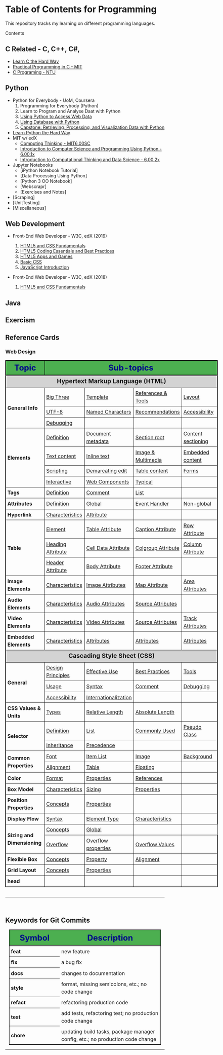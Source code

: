 # Table of Contents for Programming

This repository tracks my learning on different programming languages.

Contents

## C Related - C, C++, C#, 

+ [Learn C the Hard Way](./C_C++/CHardWay/README.md)
+ [Practical Programming in C - MIT](./C_C++/MIT6.087/README.md)
+ [C Programing - NTU](./C_C++/NTU-CProg/README.md)

## Python

+ Python for Everybody - UoM, Coursera
    1. Programming for Everybody (Python)
    2. Learn to Program and Analyse Daat with Python
    3. [Using Python to Access Web Data](./Python/UoM/3-UsingPythonToAccessWebData/README.md)
    4. [Using Database with Python](./Python/UoM/4.Database/README.md)
    5. [Capstone: Retrieving, Processing, and Visualization Data with Python](./Python/MoU/5.Capstone/README.md)
+ [Learn Python the Hard Way](./Python/PythonHardway/README.md)
+ MIT w/ edX
    + [Computing Thinking - MIT6.00SC](./Python/MIT-CompThinking/MIT6.00SC/README.md)
    + [Introduction to Computer Science and Programming Using Python - 6.00.1x](./Python/MIT-CompThinking/MIT600.1x/README.md)
    + [Introduction to Computational Thinking and Data Science - 6.00.2x](./Python/MIT-CompThinking/MIT600.2x/README.md)
+ Jupyter Notebooks
    + [iPython Notebook Tutorial]
    + [Data Processing Using Python]
    + [Python 3 OO Notebook]
    + [Webscrapr]
    + [Exercises and Notes]
+ [Scraping]
+ [UnitTesting]
+ [Miscellaneous]


## Web Development

+ Front-End Web Developer - W3C, edX (2019)
    1. [HTML5 and CSS Fundamentals](./WebDev/Frontend-W3C/1-HTML5CSSFund/README.md)
    2. [HTML5 Coding Essentials and Best Practices](./WebDev/Frontend-W3C/2-HTML5Coding/README.md)
    3. [HTML5 Apps and Games](./WebDev/Frontend-W3C/3-HTML5AppGame/README.md)
    4. [Basic CSS](./WebDev/Frontend-W3C/4-CSSBasics/README.md)
    5. [JavaScript Introduction](./WebDev/Frontend-W3C/5-JSIntro/README.md)

+ Front-End Web Developer - W3C, edX (2018)
    1.  [HTML5 and CSS Fundamentals](./WebDev/Frontend-W3C/1.HTML5CSS/README.md)



## Java


## Exercism


## Reference Cards

### Web Design

<table style="margin: 0 auto; border: 1px solid black; border-collapse: collapse; width: 70vw;" table-layout="auto" cellspacing="0" cellpadding="5" border="1" align="center">
  <thead>
  <tr style="border-bottom: double black;">
    <th style="width: 10vw; font-size: 1.6em; border-right: double back; text-align: center; background-color: #4CAF50; color: darkblue;"> Topic </th>
    <th colspan="4" style="text-align: center; font-size: 1.6em; background-color: #4CAF50; color: darkblue;"> Sub-topics </th>
  </tr>
  </thead>
  <tbody>

  <!-- HTML -->

  <tr> <td colspan="5" style="text-align: center; font-weight: bolder; line-height: 1.6; vertical-align: middle; font-size: 1.2em; background-color: lightgrey;"> Hypertext Markup Language (HTML) </td> </tr>
  <tr style="text-align: left; line-height: 1.5; vertical-align: middle;">
    <th rowspan="3" style="padding: 0.3em; text-align: left; line-height: 1.5; vertical-align: middle;"> General Info </th>
    <td style="padding: 0.3em;"> <a href="RefCards/HTML.md#the-big-three-html5-css-and-javascript"> Big Three </a></td>
    <td style="padding: 0.3em;"> <a href="RefCards/HTML.md#template"> Template </a></td>
    <td style="padding: 0.3em;"> <a href="RefCards/HTML.md#useful-references-tool-links"> References & Tools </a></td>
    <td style="padding: 0.3em;"> <a href="RefCards/HTML.md#html-layout-elements"> Layout </a></td>
  </tr>
  <tr style="text-align: left; line-height: 1.5; vertical-align: middle;">
    <td style="padding: 0.3em;"> <a href="RefCards/HTML.md#utf-8-meta-charset-utf-8-in-head-section"> UTF-8</a></td>
    <td style="padding: 0.3em;"> <a href="RefCards/HTML.md#named-characters"> Named Characters </a></td>
    <td style="padding: 0.3em;"> <a href="RefCards/HTML.md#recommendations-misc-"> Recommendations </a></td>
    <td style="padding: 0.3em;"> <a href="RefCards/HTML.md#accessibility"> Accessibility </a></td>
  </tr>
  <tr style="text-align: left; line-height: 1.5; vertical-align: middle;">
    <td style="padding: 0.3em;"> <a href="RefCards/HTML.md#debugging"> Debugging </a></td>
    <td style="padding: 0.3em;"> <a href="RefCards/HTML.md#"> </a></td>
    <td style="padding: 0.3em;"> <a href="RefCards/HTML.md#"> </a></td>
    <td style="padding: 0.3em;"> <a href="RefCards/HTML.md#"> </a></td>
  </tr>

  <tr style="text-align: left; line-height: 1.5; vertical-align: middle;">
    <th rowspan="4" style="padding: 0.3em; text-align: left; line-height: 1.5; vertical-align: middle;"> Elements </th>
    <td style="padding: 0.3em;"> <a href="RefCards/HTML.md#definition-and-characteristics-of-elements"> Definition </a> </td>
    <td style="padding: 0.3em;"> <a href="RefCards/HTML.md#document-metadata"> Document metadata </a> </td>
    <td style="padding: 0.3em;"> <a href="RefCards/HTML.md#sectioning-root"> Section root </a> </td>
    <td style="padding: 0.3em;"> <a href="RefCards/HTML.md#content-sectioning"> Content sectioning </a> </td>
  </tr>
  <tr style="text-align: left; line-height: 1.5; vertical-align: middle;">
    <td style="padding: 0.3em;"> <a href="RefCards/HTML.md#text-content"> Text content </a> </td>
    <td style="padding: 0.3em;"> <a href="RefCards/HTML.md#inline-text-semantic"> Inline text </a> </td>
    <td style="padding: 0.3em;"> <a href="RefCards/HTML.md#image-and-multimedia"> Image & Multimedia </a> </td>
    <td style="padding: 0.3em;"> <a href="RefCards/HTML.md#embedded-content"> Embedded content </a> </td>
  </tr>
  <tr style="text-align: left; line-height: 1.5; vertical-align: middle;">
    <td style="padding: 0.3em;"> <a href="RefCards/HTML.md#scripting"> Scripting </a> </td>
    <td style="padding: 0.3em;"> <a href="RefCards/HTML.md#demarcating-edits"> Demarcating edit </a> </td>
    <td style="padding: 0.3em;"> <a href="RefCards/HTML.md#table-content"> Table content </a> </td>
    <td style="padding: 0.3em;"> <a href="RefCards/HTML.md#forms"> Forms </a> </td>
  </tr>
  <tr style="text-align: left; line-height: 1.5; vertical-align: middle;">
    <td style="padding: 0.3em;"> <a href="RefCards/HTML.md#interactive-element"> Interactive </a> </td>
    <td style="padding: 0.3em;"> <a href="RefCards/HTML.md#web-component"> Web Components </a> </td>
    <td style="padding: 0.3em;"> <a href="RefCards/HTML.md#list-of-typical-semantic-elements"> Typical </a> </td>
    <td style="padding: 0.3em;"> <a href="RefCards/HTML.md#">  </a> </td>
  </tr>

  <tr style="text-align: left; line-height: 1.5; vertical-align: middle;">
    <th rowspan="1" style="padding: 0.3em; text-align: left; line-height: 1.5; vertical-align: middle;"> Tags </th>
    <td style="padding: 0.3em;"> <a href="RefCards/HTML.md#definition-and-characteristics-of-tags"> Definition </a> </td>
    <td style="padding: 0.3em;"> <a href="RefCards/HTML.md#comment-tags"> Comment </a> </td>
    <td style="padding: 0.3em;"> <a href="RefCards/HTML.md#list-of-typical-tags"> List </a> </td>
    <td style="padding: 0.3em;">  </td>
  </tr>

  <tr style="text-align: left; line-height: 1.5; vertical-align: middle;">
    <th rowspan="1" style="padding: 0.3em; text-align: left; line-height: 1.5; vertical-align: middle;"> Attributes </th>
    <td style="padding: 0.3em;"> <a href="RefCards/HTML.md#definition-and-characteristics-0f-attributes"> Definition </a> </td>
    <td style="padding: 0.3em;"> <a href="RefCards/HTML.md#list-of-global-attributes"> Global </a> </td>
    <td style="padding: 0.3em;"> <a href="RefCards/HTML.md#event-handler-attributes"> Event Handler </a> </td>
    <td style="padding: 0.3em;"> <a href="RefCards/HTML.md#non-global-attributes"> Non-global </a> </td>
  </tr>

  <tr style="text-align: left; line-height: 1.5; vertical-align: middle;">
    <th rowspan="1" style="padding: 0.3em; text-align: left; line-height: 1.5; vertical-align: middle;"> Hyperlink </th>
    <td style="padding: 0.3em;"> <a href="RefCards/HTML.md#characteristics-of-hyperlink"> Characteristics </a> </td>
    <td style="padding: 0.3em;"> <a href="RefCards/HTML.md#"> Attribute </a> </td>
    <td style="padding: 0.3em;"> <a href="RefCards/HTML.md#"> </a> </td>
    <td style="padding: 0.3em;"> <a href="RefCards/HTML.md#"> </a> </td>
  </tr>

  <tr style="text-align: left; line-height: 1.5; vertical-align: middle;">
    <th rowspan="3" style="padding: 0.3em; text-align: left; line-height: 1.5; vertical-align: middle;"> Table </th>
    <td style="padding: 0.3em;"> <a href="RefCards/HTML.md#list-of-table-elements"> Element </a> </td>
    <td style="padding: 0.3em;"> <a href="RefCards/HTML.md#attributes-of-the-table-tag"> Table Attribute </a> </td>
    <td style="padding: 0.3em;"> <a href="RefCards/HTML.md#attributes-of-the-caption-tag"> Caption Attribute </a>  </td>
    <td style="padding: 0.3em;"> <a href="RefCards/HTML.md#attributes-of-the-tr-tag"> Row Attribute </a> </td>
  </tr>
  <tr style="text-align: left; line-height: 1.5; vertical-align: middle;">
    <td style="padding: 0.3em;"> <a href="RefCards/HTML.md#attributes-of-the-th-tag"> Heading Attribute</a> </td>
    <td style="padding: 0.3em;"> <a href="RefCards/HTML.md#attributes-of-the-td-tag"> Cell Data Attribute </a> </td>
    <td style="padding: 0.3em;"> <a href="RefCards/HTML.md#attributes-of-the-colgroup-tag"> Colgroup Attribute </a> </td>
    <td style="padding: 0.3em;"> <a href="RefCards/HTML.md#attributes-of-the-col-tag"> Column Attribute </a> </td>
  </tr>
  <tr style="text-align: left; line-height: 1.5; vertical-align: middle;">
    <td style="padding: 0.3em;"> <a href="RefCards/HTML.md#attributes-of-the-thead-tag"> Header Attribute</a> </td>
    <td style="padding: 0.3em;"> <a href="RefCards/HTML.md#attributes-of-the-tbody-tag"> Body Attribute</a> </td>
    <td style="padding: 0.3em;"> <a href="RefCards/HTML.md#attributes-of-the-tfoot-tag"> Footer Attribute</a> </td>
    <td style="padding: 0.3em;"> <a href="RefCards/HTML.md#">  </a> </td>
  </tr>

  <tr style="text-align: left; line-height: 1.5; vertical-align: middle;">
    <th rowspan="1" style="padding: 0.3em; text-align: left; line-height: 1.5; vertical-align: middle;"> Image Elements </th>
    <td style="padding: 0.3em;"> <a href="RefCards/HTML.md#characteristics-of-image-element"> Characteristics </a> </td>
    <td style="padding: 0.3em;"> <a href="RefCards/HTML.md#list-of-attributes-for-image-element"> Image Attributes </a> </td>
    <td style="padding: 0.3em;"> <a href="RefCards/HTML.md#attributes-of-the-map-tag"> Map Attribute </a> </td>
    <td style="padding: 0.3em;"> <a href="RefCards/HTML.md#attributes-of-the-area-tag"> Area Attributes </a> </td>
  </tr>

  <tr style="text-align: left; line-height: 1.5; vertical-align: middle;">
    <th rowspan="1" style="padding: 0.3em; text-align: left; line-height: 1.5; vertical-align: middle;"> Audio Elements </th>
    <td style="padding: 0.3em;"> <a href="RefCards/HTML.md#characteristics-of-audio-elements"> Characteristics </a> </td>
    <td style="padding: 0.3em;"> <a href="RefCards/HTML.md#attributes-of-the-audio-tag"> Audio Attributes </a> </td>
    <td style="padding: 0.3em;"> <a href="RefCards/HTML.md#attributes-of-the-source-tag"> Source Attributes </a> </td>
    <td style="padding: 0.3em;"> <a href="RefCards/HTML.md#">  </a> </td>
  </tr>

  <tr style="text-align: left; line-height: 1.5; vertical-align: middle;">
    <th rowspan="1" style="padding: 0.3em; text-align: left; line-height: 1.5; vertical-align: middle;"> Video Elements </th>
    <td style="padding: 0.3em;"> <a href="RefCards/HTML.md#characteristics-of-the-video-elements"> Characteristics </a> </td>
    <td style="padding: 0.3em;"> <a href="RefCards/HTML.md#attributes-of-the-video-tag"> Video Attributes </a> </td>
    <td style="padding: 0.3em;"> <a href="RefCards/HTML.md#attributes-of-the-source-element"> Source Attributes </a> </td>
    <td style="padding: 0.3em;"> <a href="RefCards/HTML.md#attributes-of-the-track-element"> Track Attributes </a> </td>
  </tr>

  <tr style="text-align: left; line-height: 1.5; vertical-align: middle;">
    <th rowspan="1" style="padding: 0.3em; text-align: left; line-height: 1.5; vertical-align: middle;"> Embedded Elements </th>
    <td style="padding: 0.3em;"> <a href="RefCards/HTML.md#the-iframe-tag"> Characteristics </a> </td>
    <td style="padding: 0.3em;"> <a href="RefCards/HTML.md#the-iframe-tag"> Attributes </a> </td>
    <td style="padding: 0.3em;"> <a href="RefCards/HTML.md#the-iframe-tag"> Attributes </a> </td>
    <td style="padding: 0.3em;"> <a href="RefCards/HTML.md#the-iframe-tag"> Attributes </a> </td>
  </tr>

  <!-- CSS -->

  <tr> <td colspan="5" style="text-align: center; font-weight: bolder; line-height: 1.6; vertical-align: middle; font-size: 1.2em; background-color: lightgrey;"> Cascading Style Sheet (CSS) </td> </tr>
  <tr style="text-align: left; line-height: 1.5; vertical-align: middle;">
    <th rowspan="3" style="padding: 0.3em; text-align: left; line-height: 1.5; vertical-align: middle;"> General </th>
    <td style="padding: 0.3em;"> <a href="RefCards/CSS.md#css-design-principles-css-2-2-"> Design Principles </a></td>
    <td style="padding: 0.3em;"> <a href="RefCards/CSS.md#effective-use-of-style-sheets"> Effective Use </a></td>
    <td style="padding: 0.3em;"> <a href="RefCards/CSS.md#css-best-practice"> Best Practices </a></td>
    <td style="padding: 0.3em;"> <a href="RefCards/CSS.md#tools"> Tools </a></td>
  </tr>
  <tr style="text-align: left; line-height: 1.5; vertical-align: middle;">
    <td style="padding: 0.3em;"> <a href="RefCards/CSS.md#usage"> Usage </a> </td>
    <td style="padding: 0.3em;"> <a href="RefCards/CSS.md#css-syntax"> Syntax </a></td>
    <td style="padding: 0.3em;"> <a href="RefCards/CSS.md#comment"> Comment </a> </td>
    <td style="padding: 0.3em;"> <a href="RefCards/CSS.md#debugging"> Debugging </a> </td>
  </tr>
  <tr style="text-align: left; line-height: 1.5; vertical-align: middle;">
    <td style="padding: 0.3em;"> <a href="RefCards/CSS.md#accessibility"> Accessibility </a> </td>
    <td style="padding: 0.3em;"> <a href="RefCards/CSS.md#internationalization"> Internationalization </a></td>
    <td style="padding: 0.3em;"> <a href="RefCards/CSS.md#">  </a> </td>
    <td style="padding: 0.3em;"> <a href="RefCards/CSS.md#">  </a> </td>
  </tr>

  <tr style="text-align: left; line-height: 1.5; vertical-align: middle;">
    <th rowspan="1" style="padding: 0.3em; text-align: left; line-height: 1.5; vertical-align: middle;"> CSS Values & Units </th>
    <td style="padding: 0.3em;"> <a href="RefCards/CSS.md#css-value-types-functions"> Types </a> </td>
    <td style="padding: 0.3em;"> <a href="RefCards/CSS.md#relative-length"> Relative Length </a> </td>
    <td style="padding: 0.3em;"> <a href="RefCards/CSS.md#absolute-length"> Absolute Length </a></td>
    <td style="padding: 0.3em;"> <a href="RefCards/CSS.md#">  </a> </td>
  </tr>

  <tr style="text-align: left; line-height: 1.5; vertical-align: middle;">
    <th rowspan="2" style="padding: 0.3em; text-align: left; line-height: 1.5; vertical-align: middle;"> Selector </th>
    <td style="padding: 0.3em;"> <a href="RefCards/CSS.md#definition-of-selectors"> Definition </a> </td>
    <td style="padding: 0.3em;"> <a href="RefCards/CSS.md#list-of-css-selectors"> List </a> </td>
    <td style="padding: 0.3em;"> <a href="RefCards/CSS.md#commonly-used-selectors"> Commonly Used </a> </td>
    <td style="padding: 0.3em;"> <a href="RefCards/CSS.md#styling-with-pseudo-class"> Pseudo Class </a></td>
  </tr>
  <tr style="text-align: left; line-height: 1.5; vertical-align: middle;">
    <td style="padding: 0.3em;"> <a href="RefCards/CSS.md#tree-presentation-inheritance"> Inheritance </a> </td>
    <td style="padding: 0.3em;"> <a href="RefCards/CSS.md#css-precedence"> Precedence </a> </td>
    <td style="padding: 0.3em;"> <a href="RefCards/CSS.md#">  </a> </td>
    <td style="padding: 0.3em;"> <a href="RefCards/CSS.md#">  </a> </td>
  </tr>

  <tr style="text-align: left; line-height: 1.5; vertical-align: middle;">
    <th rowspan="2" style="padding: 0.3em; text-align: left; line-height: 1.5; vertical-align: middle;"> Common Properties </th>
    <td style="padding: 0.3em;"> <a href="RefCards/CSS.md#font-property"> Font </a> </td>
    <td style="padding: 0.3em;"> <a href="RefCards/CSS.md#item-list-properties"> Item List </a></td>
    <td style="padding: 0.3em;"> <a href="RefCards/CSS.md#image-related-properties"> Image </a></td>
    <td style="padding: 0.3em;"> <a href="RefCards/CSS.md#background-properties"> Background </a></td>
  </tr>
  <tr style="text-align: left; line-height: 1.5; vertical-align: middle;">
    <td style="padding: 0.3em;"> <a href="RefCards/CSS.md#alignment-property"> Alignment </a></td>
    <td style="padding: 0.3em;"> <a href="RefCards/CSS.md#table-properties"> Table </a></td>
    <td style="padding: 0.3em;"> <a href="RefCards/CSS.md#floating-property"> Floating </a></td>
    <td style="padding: 0.3em;"> <a href="RefCards/CSS.md#">  </a></td>
  </tr>

  <tr style="text-align: left; line-height: 1.5; vertical-align: middle;">
    <th rowspan="1" style="padding: 0.3em; text-align: left; line-height: 1.5; vertical-align: middle;"> Color </th>
    <td style="padding: 0.3em;"> <a href="RefCards/CSS.md#format-of-color"> Format </a> </td>
    <td style="padding: 0.3em;"> <a href="RefCards/CSS.md#list-of-color-properties"> Properties </a> </td>
    <td style="padding: 0.3em;"> <a href="RefCards/CSS.md#important-references"> References </a> </td>
    <td style="padding: 0.3em;"> <a href="RefCards/CSS.md#">  </a> </td>
  </tr>

  <tr style="text-align: left; line-height: 1.5; vertical-align: middle;">
    <th rowspan="1" style="padding: 0.3em; text-align: left; line-height: 1.5; vertical-align: middle;"> Box Model </th>
    <td style="padding: 0.3em;"> <a href="RefCards/CSS.md#model-and-characteristics"> Characteristics </a> </td>
    <td style="padding: 0.3em;"> <a href="RefCards/CSS.md#box-sizing"> Sizing </a> </td>
    <td style="padding: 0.3em;"> <a href="RefCards/CSS.md#model-properties"> Properties </a> </td>
    <td style="padding: 0.3em;"> <a href="RefCards/CSS.md#">  </a> </td>
  </tr>

  <tr style="text-align: left; line-height: 1.5; vertical-align: middle;">
    <th rowspan="1" style="padding: 0.3em; text-align: left; line-height: 1.5; vertical-align: middle;"> Position Properties </th>
    <td style="padding: 0.3em;"> <a href="RefCards/CSS.md#position-characteristics"> Concepts </a> </td>
    <td style="padding: 0.3em;"> <a href="RefCards/CSS.md#position-property"> Properties </a> </td>
    <td style="padding: 0.3em;"> <a href="RefCards/CSS.md#">  </a> </td>
    <td style="padding: 0.3em;"> <a href="RefCards/CSS.md#">  </a> </td>
  </tr>

  <tr style="text-align: left; line-height: 1.5; vertical-align: middle;">
    <th rowspan="1" style="padding: 0.3em; text-align: left; line-height: 1.5; vertical-align: middle;"> Display Flow </th>
    <td style="padding: 0.3em;"> <a href="RefCards/CSS.md#display-syntax"> Syntax </a> </td>
    <td style="padding: 0.3em;"> <a href="RefCards/CSS.md#display-type-of-elements"> Element Type </a> </td>
    <td style="padding: 0.3em;"> <a href="RefCards/CSS.md#display-characteristics"> Characteristics </a> </td>
    <td style="padding: 0.3em;"> <a href="RefCards/CSS.md#">  </a> </td>
  </tr>

  <tr style="text-align: left; line-height: 1.5; vertical-align: middle;">
    <th rowspan="2" style="padding: 0.3em; text-align: left; line-height: 1.5; vertical-align: middle;"> Sizing and Dimensioning </th>
    <td style="padding: 0.3em;"> <a href="RefCards/CSS.md#characteristics-of-size-dimensions"> Concepts </a> </td>
    <td style="padding: 0.3em;"> <a href="RefCards/CSS.md#global-sizing"> Global </a> </td>
    <td style="padding: 0.3em;"> <a href="RefCards/CSS.md#">  </a> </td>
  </tr>
  <tr style="text-align: left; line-height: 1.5; vertical-align: middle;">
    <td style="padding: 0.3em;"> <a href="RefCards/CSS.md#characteristics-of-overflow"> Overflow </a> </td>
    <td style="padding: 0.3em;"> <a href="RefCards/CSS.md#list-of-overflow-properties"> Overflow properties </a> </td>
    <td style="padding: 0.3em;"> <a href="RefCards/CSS.md#values-of-overflow-propery"> Overflow Values </a> </td>
    <td style="padding: 0.3em;"> <a href="RefCards/CSS.md#">  </a> </td>
  </tr>

  <tr style="text-align: left; line-height: 1.5; vertical-align: middle;">
    <th rowspan="1" style="padding: 0.3em; text-align: left; line-height: 1.5; vertical-align: middle;"> Flexible Box </th>
    <td style="padding: 0.3em;"> <a href="RefCards/CSS.md#basic-concepts-of-flexbox"> Concepts </a> </td>
    <td style="padding: 0.3em;"> <a href="RefCards/CSS.md#flexbox-property"> Property </a> </td>
    <td style="padding: 0.3em;"> <a href="RefCards/CSS.md#alignment-properties"> Alignment </a> </td>
    <td style="padding: 0.3em;"> <a href="RefCards/CSS.md#">  </a> </td>
  </tr>

  <tr style="text-align: left; line-height: 1.5; vertical-align: middle;">
    <th rowspan="1" style="padding: 0.3em; text-align: left; line-height: 1.5; vertical-align: middle;"> Grid Layout </th>
    <td style="padding: 0.3em;"> <a href="RefCards/CSS.md#concepts-of-css-grid"> Concepts </a> </td>
    <td style="padding: 0.3em;"> <a href="RefCards/CSS.md#list-of-css-grid-properties"> Properties </a> </td>
    <td style="padding: 0.3em;"> <a href="RefCards/CSS.md#">  </a> </td>
    <td style="padding: 0.3em;"> <a href="RefCards/CSS.md#">  </a> </td>
  </tr>

  <tr style="text-align: left; line-height: 1.5; vertical-align: middle;">
    <th rowspan="1" style="padding: 0.3em; text-align: left; line-height: 1.5; vertical-align: middle;"> head </th>
    <td style="padding: 0.3em;"> <a href="RefCards/CSS.md#">  </a> </td>
    <td style="padding: 0.3em;"> <a href="RefCards/CSS.md#">  </a> </td>
    <td style="padding: 0.3em;"> <a href="RefCards/CSS.md#">  </a> </td>
    <td style="padding: 0.3em;"> <a href="RefCards/CSS.md#">  </a> </td>
  </tr>
  </tbody>
</table>

<br/>
<hr/>
<br/>


## Keywords for Git Commits

  <table style="margin: 0 auto; border: 1px solid black; border-collapse: collapse; width: 50vw;">
    <thead>
    <tr style="border-bottom: double black;">
      <th style="width: 15vw; font-size: 1.6em; border-right: double back; text-align: center; background-color: #4CAF50; padding: 0.3em; color: darkblue;"> Symbol </th>
      <th style="text-align: center; font-size: 1.6em; background-color: #4CAF50; padding: 0.3em; color: darkblue;"> Description </th>
    </tr>
    </thead>
    <tbody>
    <tr style="text-align: left; line-height: 1.5; vertical-align: middle;">
      <th rowspan="1" style="padding: 0.3em; text-align: left; line-height: 1.5; vertical-align: middle;">  feat </th>
      <td style="padding: 0.3em;">  new feature </td>
    </tr>
    <tr style="text-align: left; line-height: 1.5; vertical-align: middle;">
      <th rowspan="1" style="padding: 0.3em; text-align: left; line-height: 1.5; vertical-align: middle;">  fix </th>
      <td style="padding: 0.3em;"> a bug fix </td>
    </tr>
    <tr style="text-align: left; line-height: 1.5; vertical-align: middle;">
      <th rowspan="1" style="padding: 0.3em; text-align: left; line-height: 1.5; vertical-align: middle;">  docs </th>
      <td style="padding: 0.3em;">  changes to documentation </td>
    </tr>
    <tr style="text-align: left; line-height: 1.5; vertical-align: middle;">
      <th rowspan="1" style="padding: 0.3em; text-align: left; line-height: 1.5; vertical-align: middle;">  style </th>
      <td style="padding: 0.3em;"> format, missing semicolons, etc.; no code change </td>
    </tr>
    <tr style="text-align: left; line-height: 1.5; vertical-align: middle;">
      <th rowspan="1" style="padding: 0.3em; text-align: left; line-height: 1.5; vertical-align: middle;">  refact </th>
      <td style="padding: 0.3em;"> refactoring production code </td>
    </tr>
    <tr style="text-align: left; line-height: 1.5; vertical-align: middle;">
      <th rowspan="1" style="padding: 0.3em; text-align: left; line-height: 1.5; vertical-align: middle;">  test </th>
      <td style="padding: 0.3em;"> add tests, refactoring test; no production code change </td>
    </tr>
    <tr style="text-align: left; line-height: 1.5; vertical-align: middle;">
      <th rowspan="1" style="padding: 0.3em; text-align: left; line-height: 1.5; vertical-align: middle;">  chore </th>
      <td style="padding: 0.3em;">  updating build tasks, package manager config, etc.; no production code change </td>
    </tr>
    </tbody>
  </table>


------------------------------------

<!--
[000]: 

[012]: RefCards/HTML_CSS.md#
[013]: RefCards/HTML_CSS.md#
[014]: RefCards/HTML_CSS.md#
[015]: RefCards/HTML_CSS.md#
[016]: RefCards/HTML_CSS.md#
[017]: RefCards/HTML_CSS.md#
[018]: RefCards/HTML_CSS.md#
[019]: RefCards/HTML_CSS.md#
[020]: 
[021]: 
[022]: 
[023]: 
[024]: 
[025]: 
[026]: 
[027]: 
[028]: 
[029]: 
[030]: 
[031]: 
[032]: 
[033]: 
[034]: 
[035]: 
[036]: 
[037]: 
[038]: 
[039]: 
[040]: 
[041]: 
[042]: 
[043]: 
[044]: 
[045]: 
[046]: 
[047]: 
[048]: 
[049]: 
[050]: 
[051]: 
[052]: 
[053]: 
[054]: 
[055]: 
[056]: 
[057]: 
[058]: 
[059]: 
[060]: 
[061]: 
[062]: 
[063]: 
[064]: 
[065]: 
[066]: 
[067]: 
[068]: 
[069]: 
[070]: 
[071]: 
[072]: 
[073]: 
[074]: 
[075]: 
[076]: 
[077]: 
[078]: 
[079]: 
[080]: 
[081]: 
[082]: 
[083]: 
[084]: 
[085]: 
[086]: 
[087]: 
[088]: 
[089]: 
[090]: 
[091]: 
[092]: 
[093]: 
[094]: 
[095]: 
[096]: 
[097]: 
[098]: 
[099]: 
-->

[001]: RefCards/HTML_CSS.md#best-practices
[002]: RefCards/HTML_CSS.md#tags
[003]: RefCards/HTML_CSS.md#semantic-elements
[004]: RefCards/HTML_CSS.md#attributes
[005]: RefCards/HTML_CSS.md#core-attributes
[006]: RefCards/HTML_CSS.md#event-handler-attributes
[007]: RefCards/HTML_CSS.md#css-syntax
[008]: RefCards/HTML_CSS.md#css-syntax
[009]: RefCards/HTML_CSS.md#selectors
[010]: RefCards/HTML_CSS.md#properties
[011]: RefCards/HTML_CSS.md#measurement-units

